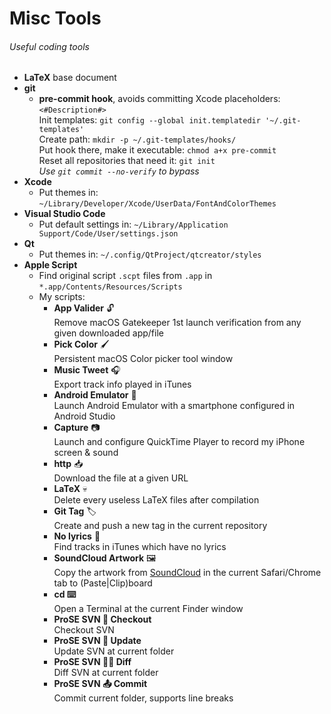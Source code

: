 # Misc Tools
###### Useful coding tools

- **LaTeX** base document
- **git**
  - **pre-commit hook**, avoids committing Xcode placeholders: `<#Description#>`\
    Init templates: `git config --global init.templatedir '~/.git-templates'`\
    Create path: `mkdir -p ~/.git-templates/hooks/`\
    Put hook there, make it executable: `chmod a+x pre-commit`\
    Reset all repositories that need it: `git init`\
    *Use `git commit --no-verify` to bypass*
- **Xcode**
  - Put themes in: `~/Library/Developer/Xcode/UserData/FontAndColorThemes`
- **Visual Studio Code**
  - Put default settings in: `~/Library/Application Support/Code/User/settings.json`
- **Qt**
  - Put themes in: `~/.config/QtProject/qtcreator/styles`
- **Apple Script**
  - Find original script `.scpt` files from `.app` in `*.app/Contents/Resources/Scripts`
  - My scripts:
    - **App Valider** 🔓<br>
      Remove macOS Gatekeeper 1st launch verification from any given downloaded app/file
    - **Pick Color** 🖌<br>
      Persistent macOS Color picker tool window
    - **Music Tweet** 🎧<br>
      Export track info played in iTunes
    - **Android Emulator** 🤖<br>
      Launch Android Emulator with a smartphone configured in Android Studio
    - **Capture** 📷<br>
      Launch and configure QuickTime Player to record my iPhone screen & sound
    - **http** 📥<br>
      Download the file at a given URL
    - **LaTeX** 💀<br>
      Delete every useless LaTeX files after compilation
    - **Git Tag** 🏷<br>
      Create and push a new tag in the current repository
    - **No lyrics** 💬<br>
      Find tracks in iTunes which have no lyrics
    - **SoundCloud Artwork** 🖼<br>
      Copy the artwork from [SoundCloud](http://soundcloud.com) in the current Safari/Chrome tab to (Paste|Clip)board
    - **cd ⌨️**<br>
      Open a Terminal at the current Finder window
    - **ProSE SVN 📲 Checkout**<br>
      Checkout SVN
    - **ProSE SVN 🔄 Update**<br>
      Update SVN at current folder
    - **ProSE SVN ✍🏼 Diff**<br>
      Diff SVN at current folder
    - **ProSE SVN 📤 Commit**<br>
      Commit current folder, supports line breaks
